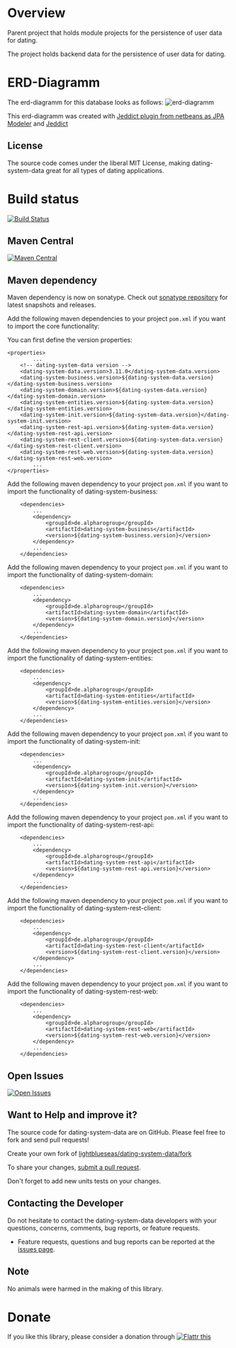 # Overview

Parent project that holds module projects for the persistence of user data for dating.

The project holds backend data for the persistence of user data for dating.

# ERD-Diagramm

The erd-diagramm for this database looks as follows: ![erd-diagramm](https://raw.githubusercontent.com/lightblueseas/dating-system-data/develop/dating-system-init/src/main/resources/erd/dating-system-erd.jpa.png)

This erd-diagramm was created with [Jeddict plugin from netbeans as JPA Modeler](http://plugins.netbeans.org/plugin/53057/jpa-modeler)  and [Jeddict](https://jeddict.github.io/)

## License

The source code comes under the liberal MIT License, making dating-system-data great for all types of dating applications.

# Build status
[![Build Status](https://travis-ci.org/lightblueseas/dating-system-data.svg?branch=master)](https://travis-ci.org/lightblueseas/dating-system-data)

## Maven Central

[![Maven Central](https://maven-badges.herokuapp.com/maven-central/de.alpharogroup/dating-system-data/badge.svg)](https://maven-badges.herokuapp.com/maven-central/de.alpharogroup/dating-system-data)

## Maven dependency

Maven dependency is now on sonatype.
Check out [sonatype repository](https://oss.sonatype.org/index.html#nexus-search;gav~de.alpharogroup~dating-system-data~~~) for latest snapshots and releases.

Add the following maven dependencies to your project `pom.xml` if you want to import the core functionality:

You can first define the version properties:

	<properties>
			...
		<!-- dating-system-data version -->
		<dating-system-data.version>3.11.0</dating-system-data.version>
		<dating-system-business.version>${dating-system-data.version}</dating-system-business.version>
		<dating-system-domain.version>${dating-system-data.version}</dating-system-domain.version>
		<dating-system-entities.version>${dating-system-data.version}</dating-system-entities.version>
		<dating-system-init.version>${dating-system-data.version}</dating-system-init.version>
		<dating-system-rest-api.version>${dating-system-data.version}</dating-system-rest-api.version>
		<dating-system-rest-client.version>${dating-system-data.version}</dating-system-rest-client.version>
		<dating-system-rest-web.version>${dating-system-data.version}</dating-system-rest-web.version>
			...
	</properties>

Add the following maven dependency to your project `pom.xml` if you want to import the functionality of dating-system-business:

		<dependencies>
			...
			<dependency>
				<groupId>de.alpharogroup</groupId>
				<artifactId>dating-system-business</artifactId>
				<version>${dating-system-business.version}</version>
			</dependency>
			...
		</dependencies>

Add the following maven dependency to your project `pom.xml` if you want to import the functionality of dating-system-domain:

		<dependencies>
			...
			<dependency>
				<groupId>de.alpharogroup</groupId>
				<artifactId>dating-system-domain</artifactId>
				<version>${dating-system-domain.version}</version>
			</dependency>
			...
		</dependencies>

Add the following maven dependency to your project `pom.xml` if you want to import the functionality of dating-system-entities:

		<dependencies>
			...
			<dependency>
				<groupId>de.alpharogroup</groupId>
				<artifactId>dating-system-entities</artifactId>
				<version>${dating-system-entities.version}</version>
			</dependency>
			...
		</dependencies>

Add the following maven dependency to your project `pom.xml` if you want to import the functionality of dating-system-init:

		<dependencies>
			...
			<dependency>
				<groupId>de.alpharogroup</groupId>
				<artifactId>dating-system-init</artifactId>
				<version>${dating-system-init.version}</version>
			</dependency>
			...
		</dependencies>

Add the following maven dependency to your project `pom.xml` if you want to import the functionality of dating-system-rest-api:

		<dependencies>
			...
			<dependency>
				<groupId>de.alpharogroup</groupId>
				<artifactId>dating-system-rest-api</artifactId>
				<version>${dating-system-rest-api.version}</version>
			</dependency>
			...
		</dependencies>

Add the following maven dependency to your project `pom.xml` if you want to import the functionality of dating-system-rest-client:

		<dependencies>
			...
			<dependency>
				<groupId>de.alpharogroup</groupId>
				<artifactId>dating-system-rest-client</artifactId>
				<version>${dating-system-rest-client.version}</version>
			</dependency>
			...
		</dependencies>

Add the following maven dependency to your project `pom.xml` if you want to import the functionality of dating-system-rest-web:

		<dependencies>
			...
			<dependency>
				<groupId>de.alpharogroup</groupId>
				<artifactId>dating-system-rest-web</artifactId>
				<version>${dating-system-rest-web.version}</version>
			</dependency>
			...
		</dependencies>
		 
## Open Issues
[![Open Issues](https://img.shields.io/github/issues/astrapi69/dating-system-data.svg?style=flat)](https://github.com/astrapi69/dating-system-data/issues) 

## Want to Help and improve it? ###

The source code for dating-system-data are on GitHub. Please feel free to fork and send pull requests!

Create your own fork of [lightblueseas/dating-system-data/fork](https://github.com/lightblueseas/dating-system-data/fork)

To share your changes, [submit a pull request](https://github.com/lightblueseas/dating-system-data/pull/new/master).

Don't forget to add new units tests on your changes.

## Contacting the Developer

Do not hesitate to contact the dating-system-data developers with your questions, concerns, comments, bug reports, or feature requests.
- Feature requests, questions and bug reports can be reported at the [issues page](https://github.com/lightblueseas/dating-system-data/issues).

## Note

No animals were harmed in the making of this library.

# Donate

If you like this library, please consider a donation through 
<a href="https://flattr.com/submit/auto?fid=r7vp62&url=https%3A%2F%2Fgithub.com%2Flightblueseas%2Fdating-system-data" target="_blank">
<img src="http://button.flattr.com/flattr-badge-large.png" alt="Flattr this" title="Flattr this" border="0">
</a>
